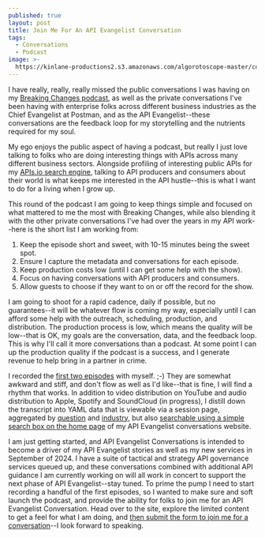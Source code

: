 ```yaml
---
published: true
layout: post
title: Join Me For An API Evangelist Conversation
tags:
  - Conversations
  - Podcast
image: >-
  https://kinlane-productions2.s3.amazonaws.com/algorotoscope-master/copper-circuit-fixing-satellite-2.jpeg
---
```

I have really, really, really missed the public conversations I was having on my [Breaking Changes podcast](https://apievangelist.com/videos/), as well as the private conversations I've been having with enterprise folks across different business industries as the Chief Evangelist at Postman, and as the API Evangelist--these conversations are the feedback loop for my storytelling and the nutrients required for my soul.

My ego enjoys the public aspect of having a podcast, but really I just love talking to folks who are doing interesting things with APIs across many different business sectors. Alongside profiling of interesting public APIs for my [APIs.io search engine](https://apis.io), talking to API producers and consumers about their world is what keeps me interested in the API hustle--this is what I want to do for a living when I grow up.

This round of the podcast I am going to keep things simple and focused on what mattered to me the most with Breaking Changes, while also blending it with the other private conversations I've had over the years in my API work--here is the short list I am working from:

1. Keep the episode short and sweet, with 10-15 minutes being the sweet spot.
2. Ensure I capture the metadata and conversations for each episode.
3. Keep production costs low (until I can get some help with the show).
4. Focus on having conversations with API producers and consumers.
5. Allow guests to choose if they want to on or off the record for the show.

I am going to shoot for a rapid cadence, daily if possible, but no guarantees--it will be whatever flow is coming my way, especially until I can afford some help with the outreach, scheduling, production, and distribution. The production process is low, which means the quality will be low--that is OK, my goals are the conversation, data, and the feedback loop. This is why I'll call it more conversations than a podcast. At some point I can up the production quality if the podcast is a success, and I generate revenue to help bring in a partner in crime.

I recorded the [first two episodes](https://conversations.apievangelist.com/sessions/) with myself. ;-) They are somewhat awkward and stiff, and don't flow as well as I'd like--that is fine, I will find a rhythm that works. In addition to video distribution on YouTube and audio distribution to Apple, Spotify and SoundCloud (in progress), I distill down the transcript into YAML data that is viewable via a session page, aggregated by [question](https://conversations.apievangelist.com/questions/) and [industry](https://conversations.apievangelist.com/industries/), but also [searchable using a simple search box on the home page](https://conversations.apievangelist.com/) of my API Evangelist conversations website.

I am just getting started, and API Evangelist Conversations is intended to become a driver of my API Evangelist stories as well as my new services in September of 2024. I have a suite of tactical and strategy API governance services queued up, and these conversations combined with additional API guidance I am currently working on will all work in concert to support the next phase of API Evangelist--stay tuned. To prime the pump I need to start recording a handful of the first episodes, so I wanted to make sure and soft launch the podcast, and provide the ability for folks to join me for an API Evangelist Conversation. Head over to the site, explore the limited content to get a feel for what I am doing, and [then submit the form to join me for a conversation](https://conversations.apievangelist.com/questions/)--I look forward to speaking.